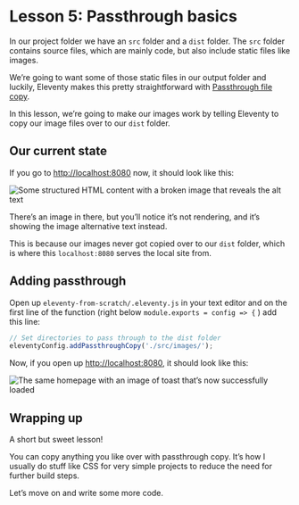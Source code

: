 # Lesson 5: Passthrough basics

<ContentWarning />
 
In our project folder we have an `src` folder and a `dist` folder. The `src` folder contains source files, which are mainly code, but also include static files like images.

We’re going to want some of those static files in our output folder and luckily, Eleventy makes this pretty straightforward with [Passthrough file copy](https://www.11ty.dev/docs/copy/).

In this lesson, we’re going to make our images work by telling Eleventy to copy our image files over to our `dist` folder.

## Our current state

If you go to <http://localhost:8080> now, it should look like this:

![Some structured HTML content with a broken image that reveals the alt text](/images/courses/learn-eleventy-from-scratch/ss-passthrough-without-image.jpg)

There’s an image in there, but you’ll notice it’s not rendering, and it’s showing the image alternative text instead.

This is because our images never got copied over to our `dist` folder, which is where this `localhost:8080` serves the local site from.

## Adding passthrough

Open up `eleventy-from-scratch/.eleventy.js` in your text editor and on the first line of the function (right below `module.exports = config => {` ) add this line:

```javascript
// Set directories to pass through to the dist folder
eleventyConfig.addPassthroughCopy('./src/images/');
```

Now, if you open up <http://localhost:8080>, it should look like this:

![The same homepage with an image of toast that’s now successfully loaded](/images/courses/learn-eleventy-from-scratch/ss-passthrough-with-image.jpg)

## Wrapping up

A short but sweet lesson!

You can copy anything you like over with passthrough copy. It’s how I usually do stuff like CSS for very simple projects to reduce the need for further build steps.

Let’s move on and write some more code.
